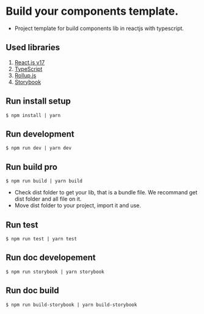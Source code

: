 # Build your components template.

- Project template for build components lib in reactjs with typescript.

## Used libraries
1. [React.js v17](https://reactjs.org/)
2. [TypeScript](https://www.typescriptlang.org/)
3. [Rollup.js](https://rollupjs.org/)
4. [Storybook](https://storybook.js.org/)

## Run install setup
```
$ npm install | yarn
```
## Run development
```
$ npm run dev | yarn dev
```
## Run build pro
```
$ npm run build | yarn build
```
- Check dist folder to get your lib, that is a bundle file. We recommand get dist folder and all file on it.
- Move dist folder to your project, import it and use.

## Run test
```
$ npm run test | yarn test
```

## Run doc developement
```
$ npm run storybook | yarn storybook
```

## Run doc build
```
$ npm run build-storybook | yarn build-storybook
```
